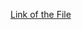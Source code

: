 <a href="https://docs.google.com/document/d/1chTP142qGrVY3xriq2SHEnNRcz-JvNA8/edit?usp=sharing&ouid=118060461435071741492&rtpof=true&sd=true">Link of the File</a>
